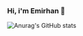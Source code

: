 ### Hi, i'm Emirhan 👋 
![Anurag's GitHub stats](https://github-readme-stats.vercel.app/api?username=emirhanaltuntas&count_private=true)

